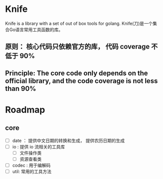# Knife
Knife is a library with a set of out of box tools for golang.
Knife(刀)是一个集合Go语言常用工具函数的库。

## 原则： 核心代码只依赖官方的库， 代码 coverage 不低于 90%
## Principle: The core code only depends on the official library, and the code coverage is not less than 90%

# Roadmap

## core

- [ ] date ： 提供中文日期的转换和生成， 提供农历日期的生成
- [ ] io : 提供 io 流相关的工具库
    - [ ] 文件操作类
    - [ ] 资源查看类

- [ ] codec : 用于编解码
- [ ] util: 常用的工具方法